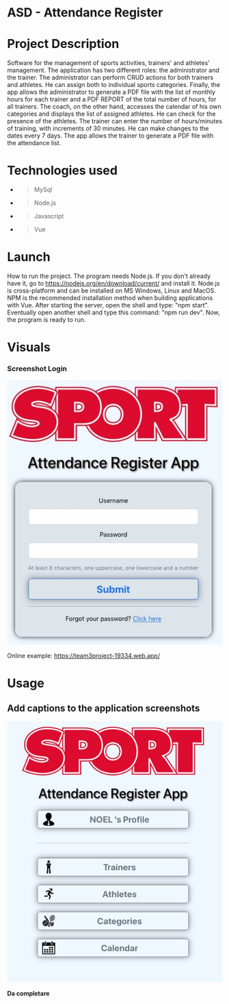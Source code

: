 # ASD - Attendance Register

# Project Description
  Software for the management of sports activities, trainers' and athletes' management. The application has two different roles: the administrator and the trainer. 
  The administrator can perform CRUD actions for both trainers and athletes. He can assign both to individual sports categories.
  Finally, the app allows the administrator to generate a PDF file with the list of monthly hours for each trainer and a PDF REPORT of the total number of hours, for all   trainers.
  The coach, on the other hand, accesses the calendar of his own categories and displays the list of assigned athletes. He can check for the presence of the athletes. 
  The trainer can enter the number of hours/minutes of training, with increments of 30 minutes. He can make changes to the dates every 7 days. The app allows the           trainer to generate a PDF file with the attendance list.
  
# Technologies used
* > MySql 
* > Node.js 
* > Javascript 
* > Vue 

# Launch
How to run the project.
The program needs Node.js. If you don't already have it, go to https://nodejs.org/en/download/current/ and install it. Node.js is cross-platform and can be installed on MS Windows, Linux and MacOS.
NPM is the recommended installation method when building applications with Vue. 
After starting the server, open the shell and type: "npm start".
Eventually open another shell and type this command: "npm run dev".
Now, the program is ready to run. 

# Visuals
### Screenshot Login 
![Image text](/img/Schermata-login.jpg)

Online example:
https://team3project-19334.web.app/

# Usage
## Add captions to the application screenshots
![Image text](/img/amministratore.jpg)


  
**Da completare**

